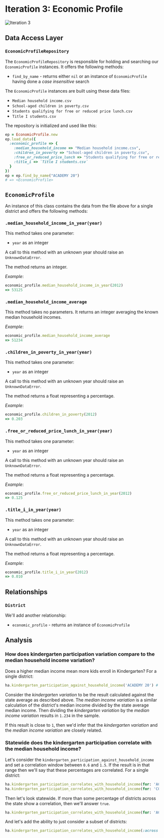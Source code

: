 # Iteration 3: Economic Profile

![Iteration 3](http://imgur.com/RYS8SJs.png)

## Data Access Layer

### `EconomicProfileRepository`

The `EconomicProfileRepository` is responsible for holding and searching our `EconomicProfile`
instances. It offers the following methods:

* `find_by_name` - returns either `nil` or an instance of `EconomicProfile` having done a *case insensitive* search

The `EconomicProfile` instances are built using these data files:

* `Median household income.csv`
* `School-aged children in poverty.csv`
* `Students qualifying for free or reduced price lunch.csv`
* `Title I students.csv`

The repository is initialized and used like this:

```ruby
ep = EconomicProfile.new
ep.load_data({
  :economic_profile => {
    :median_household_income => "Median household income.csv",
    :children_in_poverty => "School-aged children in poverty.csv",
    :free_or_reduced_price_lunch => "Students qualifying for free or reduced price lunch.csv",
    :title_i => `Title I students.csv`
  }
})
ep = ep.find_by_name("ACADEMY 20")
# => <EconomicProfile>
```

## `EconomicProfile`

An instance of this class contains the data from the file above for a single district and offers the following methods:

### `.median_household_income_in_year(year)`

This method takes one parameter:

* `year` as an integer

A call to this method with an unknown year should raise an `UnknownDataError`.

The method returns an integer.

*Example*:

```ruby
economic_profile.median_household_income_in_year(2012)
=> 53125

```

### `.median_household_income_average`

This method takes no parameters. It returns an integer averaging the known median household incomes.

*Example*:

```ruby
economic_profile.median_household_income_average
=> 51234
```

### `.children_in_poverty_in_year(year)`

This method takes one parameter:

* `year` as an integer

A call to this method with an unknown year should raise an `UnknownDataError`.

The method returns a float representing a percentage.

*Example*:

```ruby
economic_profile.children_in_poverty(2012)
=> 0.203
```

### `.free_or_reduced_price_lunch_in_year(year)`

This method takes one parameter:

* `year` as an integer

A call to this method with an unknown year should raise an `UnknownDataError`.

The method returns a float representing a percentage.

*Example*:

```ruby
economic_profile.free_or_reduced_price_lunch_in_year(2012)
=> 0.125
```

### `.title_i_in_year(year)`

This method takes one parameter:

* `year` as an integer

A call to this method with an unknown year should raise an `UnknownDataError`.

The method returns a float representing a percentage.

*Example*:

```ruby
economic_profile.title_i_in_year(2012)
=> 0.010
```

## Relationships

### `District`

We'll add another relationship:

* `economic_profile` - returns an instance of `EconomicProfile`

## Analysis

### How does kindergarten participation variation compare to the median household income variation?

Does a higher median income mean more kids enroll in Kindergarten? For a single district:

```ruby
ha.kindergarten_participation_against_household_income('ACADEMY 20') # => 1.234
```

Consider the *kindergarten variation* to be the result calculated against the state average as described above.
The *median income variation* is a similar calculation of the district's median income divided by the state average median income.
Then dividing the *kindergarten variation* by the *median income variation* results in `1.234` in the sample.

If this result is close to `1`, then we'd infer that the *kindergarten variation* and the *median income variation* are closely related.

### Statewide does the kindergarten participation correlate with the median household income?

Let's consider the `kindergarten_participation_against_household_income` and set a correlation window between `0.6` and `1.5`.
If the result is in that range then we'll say that these percentages are correlated. For a single district:

```ruby
ha.kindergarten_participation_correlates_with_household_income(for: 'ACADEMY 20') # => true
ha.kindergarten_participation_correlates_with_household_income(for: 'COLORADO') # => true
```

Then let's look statewide.
If more than some percentage of districts across the state show a correlation, then we'll answer `true`.

```ruby
ha.kindergarten_participation_correlates_with_household_income(for: 'ACADEMY 20') # => true
```

And let's add the ability to just consider a subset of districts:

```ruby
ha.kindergarten_participation_correlates_with_household_income(:across => ['ACADEMY 20', 'YUMA SCHOOL DISTRICT 1', 'WILEY RE-13 JT', 'SPRINGFIELD RE-4']) # => false
```
